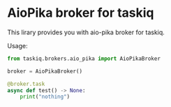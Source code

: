 # AioPika broker for taskiq

This lirary provides you with aio-pika broker for taskiq.

Usage:
```python
from taskiq.brokers.aio_pika import AioPikaBroker

broker = AioPikaBroker()

@broker.task
async def test() -> None:
    print("nothing")

```